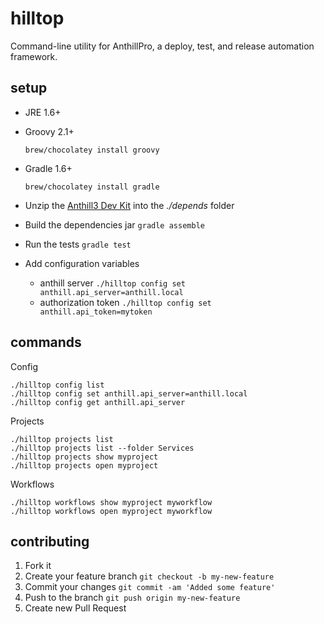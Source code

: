 # hilltop

Command-line utility for AnthillPro, a deploy, test, and release automation framework.

## setup

* JRE 1.6+
* Groovy 2.1+

    `brew/chocolatey install groovy`

* Gradle 1.6+

    `brew/chocolatey install gradle`

* Unzip the [Anthill3 Dev Kit](http://docs.urbancode.com/anthill3-help-3.8/html/DevKit.html) into the *./depends* folder
* Build the dependencies jar `gradle assemble`
* Run the tests `gradle test`
* Add configuration variables
    * anthill server `./hilltop config set anthill.api_server=anthill.local`
    * authorization token `./hilltop config set anthill.api_token=mytoken`

## commands

Config

    ./hilltop config list
    ./hilltop config set anthill.api_server=anthill.local
    ./hilltop config get anthill.api_server

Projects

    ./hilltop projects list
    ./hilltop projects list --folder Services
    ./hilltop projects show myproject
    ./hilltop projects open myproject

Workflows

    ./hilltop workflows show myproject myworkflow
    ./hilltop workflows open myproject myworkflow

## contributing

1. Fork it
2. Create your feature branch `git checkout -b my-new-feature`
3. Commit your changes `git commit -am 'Added some feature'`
4. Push to the branch `git push origin my-new-feature`
5. Create new Pull Request
